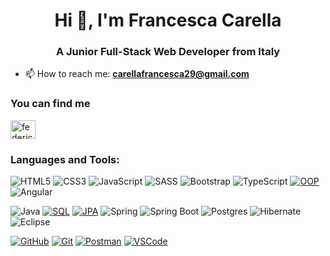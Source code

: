 <h1 align="center">Hi 👋, I'm Francesca Carella</h1>
<h3 align="center">A Junior Full-Stack Web Developer from Italy</h3>

- 📫 How to reach me: **carellafrancesca29@gmail.com**

<h3 align="left">You can find me</h3>
<p align="left">
<a href="https://www.linkedin.com/in/francesca-carella-5914ba27b/" target="blank"><img align="center" src="https://raw.githubusercontent.com/rahuldkjain/github-profile-readme-generator/master/src/images/icons/Social/linked-in-alt.svg" alt="federico-morgante" height="30" width="40" /></a>
</p>

<h3 align="left">Languages and Tools:</h3>

![HTML5](https://img.shields.io/badge/html5-%23E34F26.svg?style=for-the-badge&logo=html5&logoColor=white)
![CSS3](https://img.shields.io/badge/css3-blue.svg?style=for-the-badge&logo=css3&logoColor=white)
![JavaScript](https://img.shields.io/badge/javascript-yellow.svg?style=for-the-badge&logo=javascript&logoColor=white)
![SASS](https://img.shields.io/badge/SASS-hotpink.svg?style=for-the-badge&logo=SASS&logoColor=white)
![Bootstrap](https://img.shields.io/badge/bootstrap-%238511FA.svg?style=for-the-badge&logo=bootstrap&logoColor=white)
![TypeScript](https://img.shields.io/badge/typescript-%23007ACC.svg?style=for-the-badge&logo=typescript&logoColor=white)
[![OOP](https://img.shields.io/badge/OOP-239120.svg?style=for-the-badge&logo=python&logoColor=white)](https://en.wikipedia.org/wiki/Object-oriented_programming)
![Angular](https://img.shields.io/badge/angular-%23DD0031.svg?style=for-the-badge&logo=angular&logoColor=white)

![Java](https://img.shields.io/badge/Java-ED8B00?style=for-the-badge&logo=buy-me-a-coffee&logoColor=white")
[![SQL](https://img.shields.io/badge/SQL-4169E1.svg?style=for-the-badge)](https://en.wikipedia.org/wiki/SQL)
[![JPA](https://img.shields.io/badge/JPA-6600cc.svg?style=for-the-badge&logo=java&logoColor=white)](https://en.wikipedia.org/wiki/Java_Persistence_API)
![Spring](https://img.shields.io/badge/spring-%236DB33F.svg?style=for-the-badge&logo=spring&logoColor=white)
![Spring Boot](https://img.shields.io/badge/spring_boot-%236DB33F.svg?style=for-the-badge&logo=spring&logoColor=white)
![Postgres](https://img.shields.io/badge/postgres-%23316192.svg?style=for-the-badge&logo=postgresql&logoColor=white)
![Hibernate](https://img.shields.io/badge/Hibernate-59666C?style=for-the-badge&logo=Hibernate&logoColor=white)
![Eclipse](https://img.shields.io/badge/eclipse-%230C589B.svg?style=for-the-badge&logo=eclipse&logoColor=white)

[![GitHub](https://img.shields.io/badge/GitHub-000000.svg?style=for-the-badge&logo=github&logoColor=white)](https://github.com/)
[![Git](https://img.shields.io/badge/Git-F05032.svg?style=for-the-badge&logo=git&logoColor=white)](https://git-scm.com/)
[![Postman](https://img.shields.io/badge/Postman-FF6C37.svg?style=for-the-badge&logo=postman&logoColor=white)](https://www.postman.com/)
[![VSCode](https://img.shields.io/badge/VSCode-007ACC.svg?style=for-the-badge&logo=visual-studio-code&logoColor=white)](https://code.visualstudio.com/)
